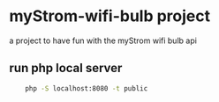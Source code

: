 # myStrom-wifi-bulb project
a project to have fun with the myStrom wifi bulb api


## run php local server
``` bash
    php -S localhost:8080 -t public
```